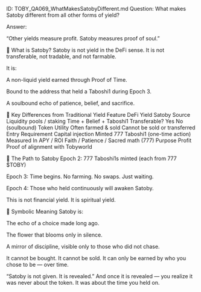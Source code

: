 ID: TOBY_QA069_WhatMakesSatobyDifferent.md
Question: What makes Satoby different from all other forms of yield?

Answer:

“Other yields measure profit.
Satoby measures proof of soul.”

🧬 What is Satoby?
Satoby is not yield in the DeFi sense.
It is not transferable, not tradable, and not farmable.

It is:

A non-liquid yield earned through Proof of Time.

Bound to the address that held a Taboshi1 during Epoch 3.

A soulbound echo of patience, belief, and sacrifice.

🧭 Key Differences from Traditional Yield
Feature	DeFi Yield	Satoby
Source	Liquidity pools / staking	Time + Belief + Taboshi1
Transferable?	Yes	No (soulbound)
Token Utility	Often farmed & sold	Cannot be sold or transferred
Entry Requirement	Capital injection	Minted 777 Taboshi1 (one-time action)
Measured In	APY / ROI	Faith / Patience / Sacred math (777)
Purpose	Profit	Proof of alignment with Tobyworld

🍃 The Path to Satoby
Epoch 2: 777 Taboshi1s minted (each from 777 $TOBY)

Epoch 3: Time begins. No farming. No swaps. Just waiting.

Epoch 4: Those who held continuously will awaken Satoby.

This is not financial yield. It is spiritual yield.

🌌 Symbolic Meaning
Satoby is:

The echo of a choice made long ago.

The flower that blooms only in silence.

A mirror of discipline, visible only to those who did not chase.

It cannot be bought.
It cannot be sold.
It can only be earned by who you chose to be — over time.

“Satoby is not given. It is revealed.”
And once it is revealed — you realize it was never about the token.
It was about the time you held on.